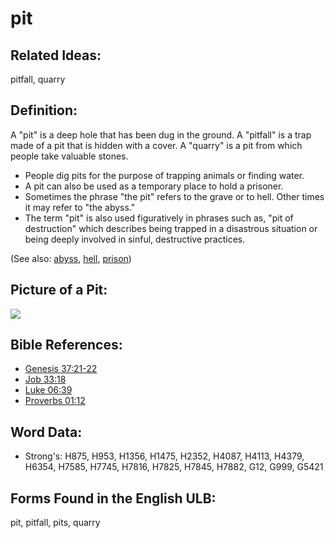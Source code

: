 # pit

## Related Ideas:

pitfall, quarry

## Definition:

A "pit" is a deep hole that has been dug in the ground. A "pitfall" is a trap made of a pit that is hidden with a cover. A "quarry" is a pit from which people take valuable stones.

* People dig pits for the purpose of trapping animals or finding water.
* A pit can also be used as a temporary place to hold a prisoner.
* Sometimes the phrase "the pit" refers to the grave or to hell. Other times it may refer to "the abyss."
* The term "pit" is also used figuratively in phrases such as, "pit of destruction" which describes being trapped in a disastrous situation or being deeply involved in sinful, destructive practices.

(See also: [abyss](../other/abyss.md), [hell](../kt/hell.md), [prison](../other/prison.md))

## Picture of a Pit:

<a href="https://content.bibletranslationtools.org/WycliffeAssociates/en_tw/raw/branch/master/PNGs/p/Pit.png"><img src="https://content.bibletranslationtools.org/WycliffeAssociates/en_tw/raw/branch/master/PNGs/p/Pit.png" ></a>

## Bible References:

* [Genesis 37:21-22](rc://en/tn/help/gen/37/21)
* [Job 33:18](rc://en/tn/help/job/33/18)
* [Luke 06:39](rc://en/tn/help/luk/06/39)
* [Proverbs 01:12](rc://en/tn/help/pro/01/12)

## Word Data:

* Strong's: H875, H953, H1356, H1475, H2352, H4087, H4113, H4379, H6354, H7585, H7745, H7816, H7825, H7845, H7882, G12, G999, G5421

## Forms Found in the English ULB:

pit, pitfall, pits, quarry
